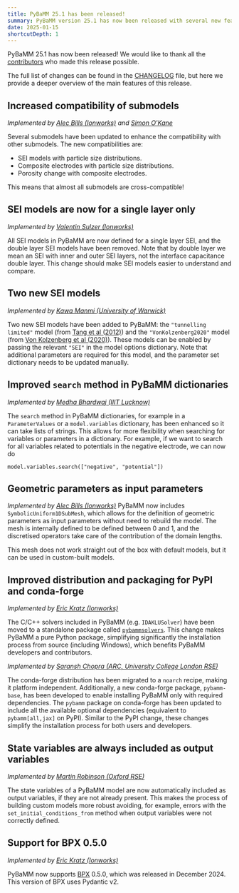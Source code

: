 ```yaml
---
title: PyBaMM 25.1 has been released!
summary: PyBaMM version 25.1 has now been released with several new features and improvements.
date: 2025-01-15
shortcutDepth: 1
---
```


PyBaMM 25.1 has now been released! We would like to thank all the [contributors](https://pybamm.org/teams/) who made this release possible.

The full list of changes can be found in the [CHANGELOG](https://pybamm.org/changelog/) file, but here we provide a deeper overview of the main features of this release.

## Increased compatibility of submodels
_Implemented by [Alec Bills (Ionworks)](https://github.com/aabills) and [Simon O'Kane](https://github.com/DrSOKane)_

Several submodels have been updated to enhance the compatibility with other submodels. The new compatibilities are:

* SEI models with particle size distributions.
* Composite electrodes with particle size distributions.
* Porosity change with composite electrodes.

This means that almost all submodels are cross-compatible!

## SEI models are now for a single layer only
_Implemented by [Valentin Sulzer (Ionworks)](https://github.com/valentinsulzer)_

All SEI models in PyBaMM are now defined for a single layer SEI, and the double layer SEI models have been removed. Note that by double layer we mean an SEI with inner and outer SEI layers, not the interface capacitance double layer. This change should make SEI models easier to understand and compare.

## Two new SEI models
_Implemented by [Kawa Manmi (University of Warwick)](https://github.com/kawaMANMI)_

Two new SEI models have been added to PyBaMM: the `"tunnelling limited"` model (from [Tang et al (2012)](https://iopscience.iop.org/article/10.1149/2.025211jes)) and the `"VonKolzenberg2020"` model (from [Von Kolzenberg et al (2020)](https://chemistry-europe.onlinelibrary.wiley.com/doi/full/10.1002/cssc.202000867)). These models can be enabled by passing the relevant `"SEI"` in the model options dictionary. Note that additional parameters are required for this model, and the parameter set dictionary needs to be updated manually.

## Improved `search` method in PyBaMM dictionaries
_Implemented by [Medha Bhardwaj (IIIT Lucknow)](https://github.com/medha-14)_

The `search` method in PyBaMM dictionaries, for example in a `ParameterValues` or a `model.variables` dictionary, has been enhanced so it can take lists of strings. This allows for more flexibility when searching for variables or parameters in a dictionary. For example, if we want to search for all variables related to potentials in the negative electrode, we can now do

```python3
model.variables.search(["negative", "potential"])
```

## Geometric parameters as input parameters
_Implemented by [Alec Bills (Ionworks)](https://github.com/aabills)_
PyBaMM now includes `SymbolicUniform1DSubMesh`, which allows for the definition of geometric parameters as input parameters without need to rebuild the model. The mesh is internally defined to be defined between 0 and 1, and the discretised operators take care of the contribution of the domain lengths.

This mesh does not work straight out of the box with default models, but it can be used in custom-built models.

## Improved distribution and packaging for PyPI and conda-forge
_Implemented by [Eric Kratz (Ionworks)](https://github.com/kratman)_

The C/C++ solvers included in PyBaMM (e.g. `IDAKLUSolver`) have been moved to a standalone package called [`pybammsolvers`](https://pypi.org/project/pybammsolvers/). This change makes PyBaMM a pure Python package, simplifying significantly the installation process from source (including Windows), which benefits PyBaMM developers and contributors.

_Implemented by [Saransh Chopra (ARC, University College London RSE)](https://github.com/Saransh-cpp)_

The conda-forge distribution has been migrated to a `noarch` recipe, making it platform independent. Additionally, a new conda-forge package, `pybamm-base`, has been developed to enable installing PyBaMM only with required dependencies. The `pybamm` package on conda-forge has been updated to include all the available optional dependencies (equivalent to `pybamm[all,jax]` on PyPI). Similar to the PyPI change, these changes simplify the installation process for both users and developers.
## State variables are always included as output variables
_Implemented by [Martin Robinson (Oxford RSE)](https://github.com/martinjrobins)_

The state variables of a PyBaMM model are now automatically included as output variables, if they are not already present. This makes the process of building custom models more robust avoiding, for example, errors with the `set_initial_conditions_from` method when output variables were not correctly defined.

## Support for BPX 0.5.0
_Implemented by [Eric Kratz (Ionworks)](https://github.com/kratman)_

PyBaMM now supports [BPX](https://github.com/FaradayInstitution/BPX) 0.5.0, which was released in December 2024. This version of BPX uses Pydantic v2.
